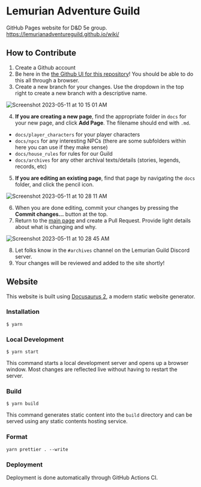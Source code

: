 # Lemurian Adventure Guild

GitHub Pages website for D&D 5e group. <https://lemurianadventureguild.github.io/wiki/>

## How to Contribute

1. Create a Github account
2. Be here in the [the Github UI for this repository](https://github.com/LemurianAdventureGuild/wiki)! You should be able to do this all through a browser.
3. Create a new branch for your changes. Use the dropdown in the top right to create a new branch with a descriptive name.

![Screenshot 2023-05-11 at 10 15 01 AM](https://github.com/LemurianAdventureGuild/wiki/assets/1022875/4a7abde9-85ca-4e02-8709-26f5ea997db2)

4. **If you are creating a new page**, find the appropriate folder in `docs` for your new page, and click **Add Page**. The filename should end with `.md`.

- `docs/player_characters` for your player characters
- `docs/npcs` for any interesting NPCs (there are some subfolders within here you can use if they make sense)
- `docs/house_rules` for rules for our Guild
- `docs/archives` for any other archival texts/details (stories, legends, records, etc)

5. **If you are editing an existing page**, find that page by navigating the `docs` folder, and click the pencil icon.

![Screenshot 2023-05-11 at 10 28 11 AM](https://github.com/LemurianAdventureGuild/wiki/assets/1022875/39547319-b577-4013-bfdd-33597c8614e4)

6. When you are done editing, commit your changes by pressing the **Commit changes...** button at the top.
7. Return to the [main page](https://github.com/LemurianAdventureGuild/wiki) and create a Pull Request. Provide light details about what is changing and why.

![Screenshot 2023-05-11 at 10 28 45 AM](https://github.com/LemurianAdventureGuild/wiki/assets/1022875/cb8ba4fd-1036-43c5-a193-f56ca0568308)

8. Let folks know in the `#archives` channel on the Lemurian Guild Discord server.
9. Your changes will be reviewed and added to the site shortly!

## Website

This website is built using [Docusaurus 2](https://docusaurus.io/), a modern static website generator.

### Installation

```shell
$ yarn
```

### Local Development

```shell
$ yarn start
```

This command starts a local development server and opens up a browser window. Most changes are reflected live without having to restart the server.

### Build

```shell
$ yarn build
```

This command generates static content into the `build` directory and can be served using any static contents hosting service.

### Format

```shell
yarn prettier . --write
```

### Deployment

Deployment is done automatically through GitHub Actions CI.
